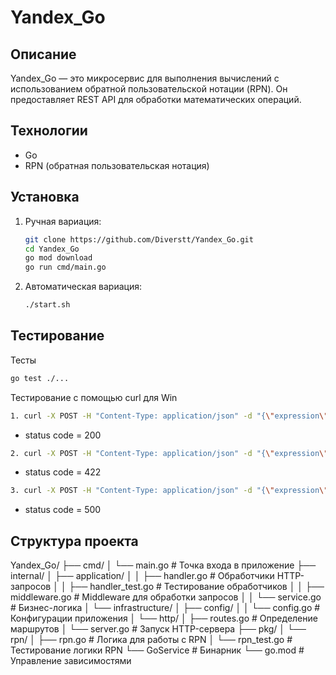 # Yandex_Go

## Описание
Yandex_Go — это микросервис для выполнения вычислений с использованием обратной пользовательской нотации (RPN). Он предоставляет REST API для обработки математических операций.

## Технологии
- Go
- RPN (обратная пользовательская нотация)

## Установка
1. Ручная вариация:
   ```bash
   git clone https://github.com/Diverstt/Yandex_Go.git
   cd Yandex_Go
   go mod download
   go run cmd/main.go 

2. Автоматическая вариация:
    ```bash
    ./start.sh

## Тестирование
Тесты
```bash
go test ./...
```
Тестирование с помощью curl для Win
```bash
1. curl -X POST -H "Content-Type: application/json" -d "{\"expression\": \"3+4\"}" http://localhost:8080/api/v1/calculate
```
- status code = 200
```bash
2. curl -X POST -H "Content-Type: application/json" -d "{\"expression\": \"3+\"}" http://localhost:8080/api/v1/calculate
```
- status code = 422
```bash
3. curl -X POST -H "Content-Type: application/json" -d "{\"expression\": \"3/0\"}" http://localhost:8080/api/v1/calculate
```
- status code = 500

## Структура проекта
Yandex_Go/
├── cmd/
│ └── main.go # Точка входа в приложение
├── internal/
│ ├── application/
│ │ ├── handler.go # Обработчики HTTP-запросов
│ │ ├── handler_test.go # Тестирование обработчиков
│ │ ├── middleware.go # Middleware для обработки запросов
│ │ └── service.go # Бизнес-логика
│ └── infrastructure/
│ ├── config/
│ │ └── config.go # Конфигурации приложения
│ └── http/
│ ├── routes.go # Определение маршрутов
│ └── server.go # Запуск HTTP-сервера
├── pkg/
│ └── rpn/
│ ├── rpn.go # Логика для работы с RPN
│ └── rpn_test.go # Тестирование логики RPN
└── GoService # Бинарник
└── go.mod # Управление зависимостями